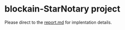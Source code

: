 # blockain-StarNotary project

Please direct to the [report.md](report.md) for implentation details. 

